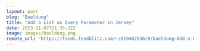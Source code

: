 ```yaml
---
layout: post
blog: "Baeldung"
title: "Add a List as Query Parameter in Jersey"
date: 2023-11-07T21:35:32Z
image: images/baeldung.png
remote_url: "https://feeds.feedblitz.com/~/819402530/0/baeldung~Add-a-List-as-Query-Parameter-in-Jersey"
---
```

